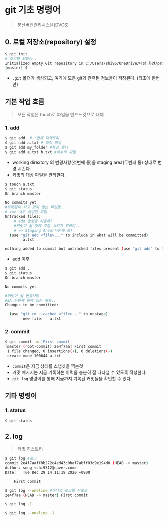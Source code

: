 # git 기초 명령어

> 분산버전관리시스템(DVCS)

## 0. 로컬 저장소(repository) 설정

```bash
$ git init
# 초기화 되었다..
Initialized empty Git repository in C:/Users/shi95/OneDrive/바탕 화면/practice/.git/
(master) $
```

* `.git` 폴더가 생성되고, 여기에 모든 git과 관력된 정보들이 저장된다. (최초에 한번만)

## 기본 작업 흐름

> 모든 작업은 touch로 파일을 만드느것으로 대체

### 1. add

```bash
$ git add. #.:현재 디렉토리
$ git add a.txt # 특정 파일
$ git add my_folder #특정 폴더
$ git add a.txt b.txt #복수의 파일
```

* working dirextory 의 변경사항(첫번째 통)을 staging area(두번째 통) 상태로 변경 시킨다.
* 커밋의 대상 파일을 관리한다.

```bash
$ touch a.txt
$ git status
On branch master

No commits yet
#트래킹이 되고 있지 않는 파일들..
# ==> 새로 생성된 파일
Untracked files:
	# add 명령을 사용해!
	#커밋이 퇼 것에 포함 시키기 위하여..
	# => Staging Area(두번째 통)
  (use "git add <file>..." to include in what will be committed)
        a.txt

nothing added to commit but untracked files present (use "git add" to track)
```

* add 이후

```bash
$ git add .
$ git status
On branch master

No commits yet

#커밋이 될 변경사항
#SA 두번째 통에 있는 애들..
Changes to be committed:

  (use "git rm --cached <file>..." to unstage)
        new file:   a.txt
```



### 2. commit

```bash
$ git commit -m 'First commit'
[master (root-commit) 2e4f7aa] First commit
 1 file changed, 0 insertions(+), 0 deletions(-)
 create mode 100644 a.txt
```

* `commit`은 지금 상태를 스냅샷을 찍는것
* 커밋 메시지는 지금 기록하는 이력을 충분히 잘 나타낼 수 있도록 작성한다.
* `git log` 명령어를 통해 지금까지 기록된 커밋들을 확인할 수 있다.

## 기타 명령어

### 1. status

```bash
$ git status
```



## 2. log

> 커밋 히스토리

```bash
$ git log #로그
commit 2e4f7aaff8b272c4ed43c0baf7abff03d9e194d0 (HEAD -> master)
Author: song <shi9512@naver.com>
Date:   Tue Dec 29 14:11:19 2020 +0900

    First commit

$ git log --oneline #하나의 로그를 한줄로
2e4f7aa (HEAD -> master) First commit

$ git log -1 

$ git log --oneline -1
```

